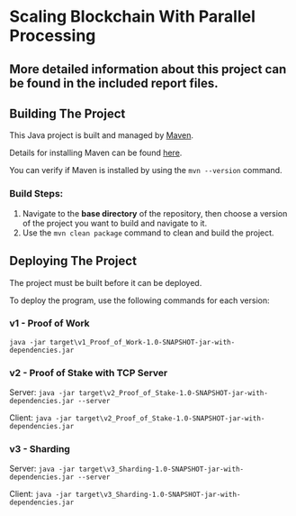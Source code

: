 # Scaling Blockchain With Parallel Processing

## More detailed information about this project can be found in the included report files.

## Building The Project
This Java project is built and managed by [Maven](https://maven.apache.org/what-is-maven.html).

Details for installing Maven can be found [here](https://maven.apache.org/install.html).

You can verify if Maven is installed by using the `mvn --version` command.

### Build Steps:
1. Navigate to the **base directory** of the repository, then choose a version of the project you 
   want to build and navigate to it.
2. Use the `mvn clean package` command to clean and build the project.

## Deploying The Project
The project must be built before it can be deployed.

To deploy the program, use the following commands for each version:

### v1 - Proof of Work
`java -jar target\v1_Proof_of_Work-1.0-SNAPSHOT-jar-with-dependencies.jar`

### v2 - Proof of Stake with TCP Server
Server:
`java -jar target\v2_Proof_of_Stake-1.0-SNAPSHOT-jar-with-dependencies.jar --server`

Client:
`java -jar target\v2_Proof_of_Stake-1.0-SNAPSHOT-jar-with-dependencies.jar`

### v3 - Sharding
Server:
`java -jar target\v3_Sharding-1.0-SNAPSHOT-jar-with-dependencies.jar --server`

Client:
`java -jar target\v3_Sharding-1.0-SNAPSHOT-jar-with-dependencies.jar`
